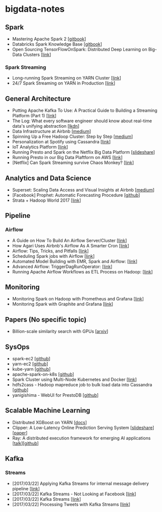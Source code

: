 # bigdata-notes

## Spark

- Mastering Apache Spark 2 [[gitbook](https://www.gitbook.com/book/jaceklaskowski/mastering-apache-spark/details)]
- Databricks Spark Knowledge Base [[gitbook](https://www.gitbook.com/book/databricks/databricks-spark-knowledge-base/details)]
- Open Sourcing TensorFlowOnSpark: Distributed Deep Learning on Big-Data Clusters [[link](https://yahoo.tumblr.com/post/157196637189/open-sourcing-tensorflowonspark-distributed-deep)]

### Spark Streaming

- Long-running Spark Streaming on YARN Cluster [[link](http://mkuthan.github.io/blog/2016/09/30/spark-streaming-on-yarn/)]
- 24/7 Spark Streaming on YARN in Production [[link](https://www.inovex.de/blog/247-spark-streaming-on-yarn-in-production/)]


## General Architecture

- Putting Apache Kafka To Use: A Practical Guide to Building a Streaming Platform (Part 1) [[link](https://www.confluent.io/blog/stream-data-platform-1/)]
- The Log: What every software engineer should know about real-time data's unifying abstraction [[lkdn](https://engineering.linkedin.com/distributed-systems/log-what-every-software-engineer-should-know-about-real-time-datas-unifying)]
- Data Infrastructure at Airbnb [[medium](https://medium.com/airbnb-engineering/data-infrastructure-at-airbnb-8adfb34f169c#.qf6fnbkxq)]
- Spinning Up a Free Hadoop Cluster: Step by Step [[medium](https://blog.insightdatascience.com/spinning-up-a-free-hadoop-cluster-step-by-step-c406d56bae42#.k30g6iamd)]
- Personalization at Spotify using Cassandra [[link](https://labs.spotify.com/2015/01/09/personalization-at-spotify-using-cassandra/)]
- IoT Analytics Platform [[link](https://blog.codecentric.de/en/2016/07/iot-analytics-platform/)]
- Running Presto and Spark on the Netflix Big Data Platform [[slideshare](https://www.slideshare.net/AmazonWebServices/bdt303-running-spark-and-presto-on-the-netflix-big-data-platform)]
- Running Presto in our Big Data Plaftform on AWS [[link](http://techblog.netflix.com/2014/10/using-presto-in-our-big-data-platform.html)]
- [Netflix] Can Spark Streaming survive Chaos Monkey? [[link](http://techblog.netflix.com/2015/03/can-spark-streaming-survive-chaos-monkey.html)]

## Analytics and Data Science

- Superset: Scaling Data Access and Visual Insights at Airbnb [[medium](https://medium.com/airbnb-engineering/superset-scaling-data-access-and-visual-insights-at-airbnb-3ce3e9b88a7f#.qprvofuypu)]
- [Facebook] Prophet: Automatic Forecasting Procedure [[github](https://github.com/facebookincubator/prophet)]
- Strata + Hadoop World 2017 [[link](https://www.safaribooksonline.com/library/view/strata-hadoop/9781491976166/?utm_source=newsite&utm_medium=content&utm_campaign=lgen&utm_content=michael-jordan-strata-sj-keynote-video-post-top-cta)]

## Pipeline

### Airflow

- A Guide on How To Build An Airflow Server/Cluster [[link](https://stlong0521.github.io/20161023%20-%20Airflow.html)]
- How Agari Uses Airbnb's Airflow As A Smarter Cron [[link](http://highscalability.com/blog/2015/9/3/how-agari-uses-airbnbs-airflow-as-a-smarter-cron.html)]
- Airflow: Tips, Tricks, and Pitfalls [[link](https://medium.com/handy-tech/airflow-tips-tricks-and-pitfalls-9ba53fba14eb#.efdfqp58p)]
- Scheduling Spark jobs with Airflow [[link](https://blog.insightdatascience.com/scheduling-spark-jobs-with-airflow-4c66f3144660#.3iqu1n40e)]
- Automated Model Building with EMR, Spark and Airflow: [[link](https://www.agari.com/automated-model-building-emr-spark-airflow/)]
- Advanced Airflow: TriggerDagRunOperator: [[link](https://www.linkedin.com/pulse/airflow-lesson-1-triggerdagrunoperator-siddharth-anand)]
- Running Apache Airflow Workflows as ETL Process on Hadoop: [[link](https://www.slideshare.net/RobertSanders49/running-apache-airflow-workflows-as-etl-processes-on-hadoop)]

## Monitoring

- Monitoring Spark on Hadoop with Prometheus and Grafana [[link](http://rokroskar.github.io/monitoring-spark-on-hadoop-with-prometheus-and-grafana.html)]
- Monitoring Spark with Graphite and Grafana [[link](http://www.hammerlab.org/2015/02/27/monitoring-spark-with-graphite-and-grafana/)]


## Papers (No specific topic)

- Billion-scale similarity search with GPUs [[arxiv](https://arxiv.org/pdf/1702.08734.pdf)]

## SysOps

- spark-ec2 [[github](https://github.com/amplab/spark-ec2)]
- yarn-ec2 [[github](https://github.com/tqchen/yarn-ec2)]
- kube-yarn [[github](https://github.com/Comcast/kube-yarn)]
- apache-spark-on-k8s [[github](https://github.com/apache-spark-on-k8s/spark)]
- Spark Cluster using Multi-Node Kubernetes and Docker [[link](https://datasterix.com/2016/09/03/spark-cluster-using-multi-node-kubernetes-and-docker/)]
- hdfs2cass - Hadoop mapreduce job to bulk load data into Cassandra [[github](https://github.com/spotify/hdfs2cass)]
- yanigishima - WebUI for PrestoDB [[github](https://github.com/wyukawa/yanagishima)]

## Scalable Machine Learning

- Distributed XGBoost on YARN [[docs](https://xgboost.readthedocs.io/en/latest/tutorials/aws_yarn.html)]
- Clipper: A Low-Latency Online Prediction Serving System [[slideshare](https://www.slideshare.net/SparkSummit/clipper-a-lowlatency-online-prediction-serving-system-spark-summit-east-talk-by-dan-crankshaw)][[paper](https://rise.cs.berkeley.edu/wp-content/uploads/2017/02/clipper_final.pdf)]
- Ray: A distributed execution framework for emerging AI applications [[talk](https://www.oreilly.com/ideas/ray-a-distributed-execution-framework-for-emerging-ai-applications-full-keynote-post)][[github](https://github.com/ray-project/ray)]
## Kafka

### Streams

- [2017/03/22] Applying Kafka Streams for internal message delivery pipeline [[link](http://developers.linecorp.com/blog/?p=3960)]
- [2017/03/22] Kafka Streams - Not Looking at Facebook [[link](https://timothyrenner.github.io/engineering/2016/08/11/kafka-streams-not-looking-at-facebook.html)]
- [2017/03/22] Kafka Streams [[link](https://www.confluent.io/blog/introducing-kafka-streams-stream-processing-made-simple/)]
- [2017/03/22] Processing Tweets with Kafka Streams [[link](https://www.madewithtea.com/processing-tweets-with-kafka-streams.html)] 

